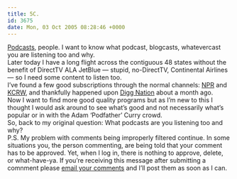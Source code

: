 ```yaml
---
title: 5C.
id: 3675
date: Mon, 03 Oct 2005 08:28:46 +0000
---
```


[Podcasts](http://en.wikipedia.org/wiki/Podcast), people. I want to know what podcast, blogcasts, whatevercast you are listening too and why.  
 Later today I have a long flight across the contiguous 48 states without the benefit of DirectTV <span class="caps">ALA</span> JetBlue — stupid, no-DirectTV, Continental Airlines — so I need some content to listen too.  
 I’ve found a few good subscriptions through the normal channels: [<span class="caps">NPR</span>](http://www.npr.org/rss/podcast/podcast_directory.php) and [<span class="caps">KCRW</span>](http://www.kcrw.org/podcast/), and thankfully happened upon [Digg Nation](http://revision3.com/diggnation) about a month ago.  
 Now I want to find more good quality programs but as I’m new to this I thought I would ask around to see what’s good and not necessarily what’s popular or in with the Adam ‘Podfather’ Curry crowd.  
 So, back to my original question: What podcasts are you listening too and why?  
<span class="caps">P.S.</span> My problem with comments being improperly filtered continue. In some situations you, the person commenting, are being told that your comment has to be approved. Yet, when I log in, there is nothing to approve, delete, or what-have-ya. If you’re receiving this message after submitting a comnment please [email your comments](http://www.airbagindustries.com/contact.php) and I’ll post them as soon as I can.



